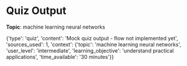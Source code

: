 # Quiz Output

**Topic**: machine learning neural networks

{'type': 'quiz', 'content': 'Mock quiz output - flow not implemented yet', 'sources_used': 1, 'context': {'topic': 'machine learning neural networks', 'user_level': 'intermediate', 'learning_objective': 'understand practical applications', 'time_available': '30 minutes'}}